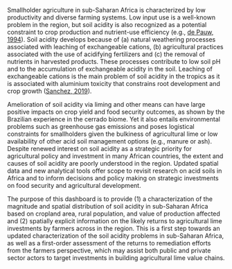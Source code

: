 Smallholder agriculture in sub-Saharan Africa is characterized by low productivity and diverse farming systems. Low input use is a well-known problem in the region, but soil acidity is also recognized as a potential constraint to crop production and nutrient-use efficiency (e.g., [de Pauw, 1994](https://journals.sagepub.com/doi/10.1177/003072709402300104)). Soil acidity develops because of (a) natural weathering processes associated with leaching of exchangeable cations, (b) agricultural practices associated with the use of acidifying fertilizers and (c) the removal of nutrients in harvested products. These processes contribute to low soil pH and to the accumulation of exchangeable acidity in the soil. Leaching of exchangeable cations is the main problem of soil acidity in the tropics as it is associated with aluminium toxicity that constrains root development and crop growth ([Sanchez, 2019](https://www.cambridge.org/core/books/properties-and-management-of-soils-in-the-tropics/soil-acidity/5637B325D01CC4C25480CF8B031A76F4)).  


Amelioration of soil acidity via liming and other means can have large positive impacts on crop yield and food security outcomes, as shown by the Brazilian experience in the cerrado biome. Yet it also entails environmental problems such as greenhouse gas emissions and poses logistical constraints for smallholders given the bulkiness of agricultural lime or low availability of other acid soil management options (e.g., manure or ash). Despite renewed interest on soil acidity as a strategic priority for agricultural policy and investment in many African countries, the extent and causes of soil acidity are poorly understood in the region. Updated spatial data and new analytical tools offer scope to revisit research on acid soils in Africa and to inform decisions and policy making on strategic investments on food security and agricultural development.  


The purpose of this dashboard is to provide (1) a characterization of the magnitude and spatial distribution of soil acidity in sub-Saharan Africa based on cropland area, rural population, and value of production affected and (2) spatially explicit information on the likely returns to agricultural lime investments by farmers across in the region. This is a first step towards an updated characterization of the soil acidity problems in sub-Saharan Africa, as well as a first-order assessment of the returns to remediation efforts from the farmers perspective, which may assist both public and private sector actors to target investments in building agricultural lime value chains.
